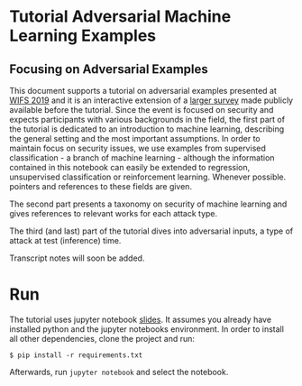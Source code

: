 # Tutorial Adversarial Machine Learning Examples
## Focusing on Adversarial Examples

This document supports a tutorial on adversarial examples presented at [WIFS 2019](https://wifs2019.tudelft.nl/?q=node/12) and it is an interactive extension of a [larger survey](https://arxiv.org/abs/1810.01185) made publicly available before the tutorial.
Since the event is focused on security and expects participants with various backgrounds in the field, the first part of the tutorial is dedicated to an introduction to machine learning, describing the general setting and the most important assumptions. In order to maintain focus on security issues, we use examples from supervised classification - a branch of machine learning - although the information contained in this notebook can easily be extended to regression, unsupervised classification or reinforcement learning.
Whenever possible. pointers and references to these fields are given.

The second part presents a taxonomy on security of machine learning and gives references to relevant works for each attack type.

The third  (and last) part of the tutorial dives into adversarial inputs, a type of attack at test (inference) time.

Transcript notes will soon be added.


# Run
The tutorial uses jupyter notebook [slides](https://github.com/damianavila/RISE).
It assumes you already have installed python and the jupyter notebooks environment.
In order to install all other dependencies, clone the project and run:

```
$ pip install -r requirements.txt
```


Afterwards, run ```jupyter notebook``` and select the notebook.


